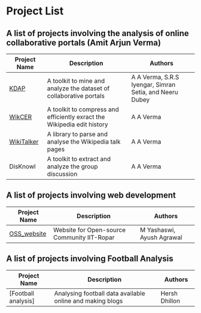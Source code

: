 # Project List

## A list of projects involving the analysis of online collaborative portals (Amit Arjun Verma)

| Project Name | Description | Authors |
| -------------| ----------- | ------- |
| [KDAP](https://github.com/descentis/kdap) | A toolkit to mine and analyze the dataset of collaborative portals | A A Verma, S.R.S Iyengar, Simran Setia, and Neeru Dubey|
| [WikCER](https://github.com/descentis/WikECD) | A toolkit to compress and efficiently exract the Wikipedia edit history | A A Verma |
| [WikiTalker](https://github.com/descentis/WikiTalker) | A library to parse and analyse the Wikipedia talk pages | A A Verma |
| DisKnowl | A toolkit to extract and analyze the group discussion | A A Verma |


## A list of projects involving web development
| Project Name | Description | Authors |
| -------------| ----------- | ------- |
| [OSS_website](https://github.com/yashaswi2000/oss_website) | Website for Open-source Community IIT-Ropar | M Yashaswi, Ayush Agrawal |

## A list of projects involving Football Analysis
| Project Name | Description | Authors |
| -------------| ----------- | ------- |
| [Football analysis] | Analysing football data available online and making blogs | Hersh Dhillon |